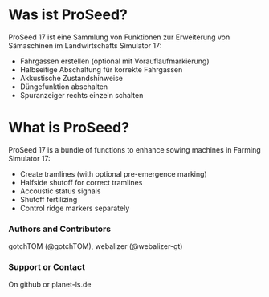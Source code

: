 # Was ist ProSeed?
ProSeed 17 ist eine Sammlung von Funktionen zur Erweiterung von Sämaschinen im Landwirtschafts Simulator 17:
* Fahrgassen erstellen (optional mit Vorauflaufmarkierung)
* Halbseitige Abschaltung für korrekte Fahrgassen
* Akkustische Zustandshinweise
* Düngefunktion abschalten
* Spuranzeiger rechts einzeln schalten

# What is ProSeed?
ProSeed 17 is a bundle of functions to enhance sowing machines in Farming Simulator 17:
* Create tramlines (with optional pre-emergence marking)
* Halfside shutoff for correct tramlines
* Accoustic status signals
* Shutoff fertilizing
* Control ridge markers separately


### Authors and Contributors
gotchTOM (@gotchTOM), webalizer (@webalizer-gt)

### Support or Contact
On github or planet-ls.de
